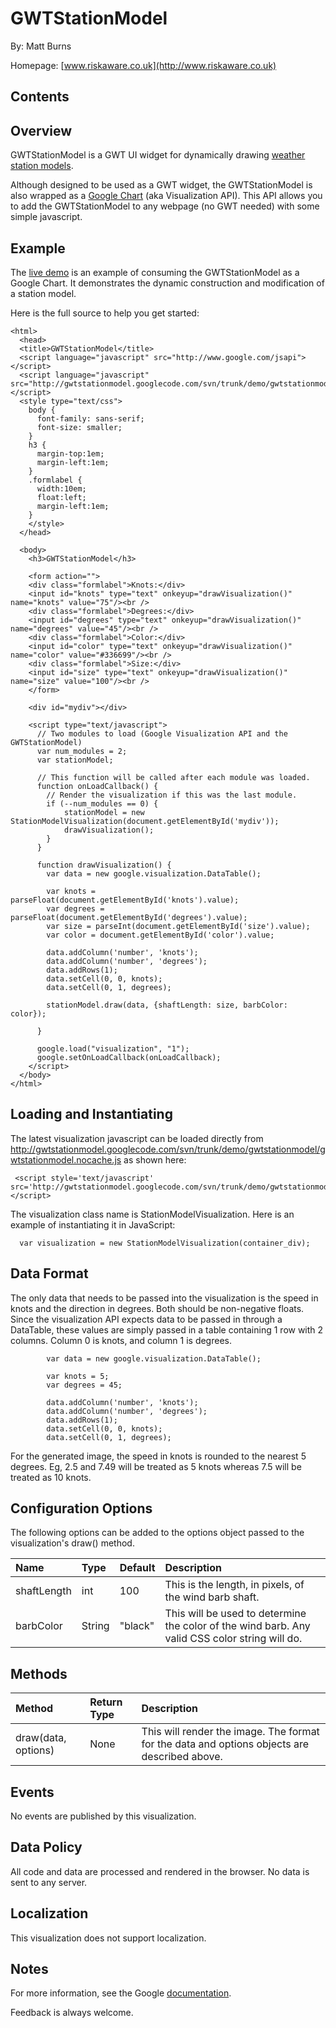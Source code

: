 # GWTStationModel #

By: Matt Burns

Homepage: [www.riskaware.co.uk](http://www.riskaware.co.uk)

## Contents ##



## Overview ##

GWTStationModel is a GWT UI widget for dynamically drawing [weather station models](http://en.wikipedia.org/wiki/Station_model).

Although designed to be used as a GWT widget, the GWTStationModel is also wrapped as a [Google Chart](http://code.google.com/apis/visualization/documentation/) (aka Visualization API). This API allows you to add the GWTStationModel to any webpage (no GWT needed) with some simple javascript.

## Example ##

The [live demo](http://gwtstationmodel.googlecode.com/svn/trunk/demo/GWTStationModel.html) is an example of consuming the GWTStationModel as a Google Chart. It demonstrates the dynamic construction and modification of a station model.

Here is the full source to help you get started:

```
<html>
  <head>
  <title>GWTStationModel</title>
  <script language="javascript" src="http://www.google.com/jsapi"></script>
  <script language="javascript" src="http://gwtstationmodel.googlecode.com/svn/trunk/demo/gwtstationmodel/gwtstationmodel.nocache.js"></script>
  <style type="text/css">
    body {
      font-family: sans-serif;
      font-size: smaller;
    }
    h3 {
      margin-top:1em;
      margin-left:1em;
    }
    .formlabel {
      width:10em;
      float:left;
      margin-left:1em;
    }
    </style>
  </head>
  
  <body>
    <h3>GWTStationModel</h3>
    
    <form action="">
    <div class="formlabel">Knots:</div>
    <input id="knots" type="text" onkeyup="drawVisualization()" name="knots" value="75"/><br />
    <div class="formlabel">Degrees:</div>
    <input id="degrees" type="text" onkeyup="drawVisualization()" name="degrees" value="45"/><br />
    <div class="formlabel">Color:</div>
    <input id="color" type="text" onkeyup="drawVisualization()" name="color" value="#336699"/><br />
    <div class="formlabel">Size:</div>
    <input id="size" type="text" onkeyup="drawVisualization()" name="size" value="100"/><br />
    </form>

    <div id="mydiv"></div>
    
    <script type="text/javascript">
      // Two modules to load (Google Visualization API and the GWTStationModel)
      var num_modules = 2;
      var stationModel;
      
      // This function will be called after each module was loaded.
      function onLoadCallback() {
        // Render the visualization if this was the last module.
        if (--num_modules == 0) { 
            stationModel = new StationModelVisualization(document.getElementById('mydiv'));
            drawVisualization();   
        }
      }
        
      function drawVisualization() {
        var data = new google.visualization.DataTable();

        var knots = parseFloat(document.getElementById('knots').value);
        var degrees = parseFloat(document.getElementById('degrees').value);
        var size = parseInt(document.getElementById('size').value);
        var color = document.getElementById('color').value;
        
        data.addColumn('number', 'knots');
        data.addColumn('number', 'degrees');
        data.addRows(1);
        data.setCell(0, 0, knots);
        data.setCell(0, 1, degrees);

        stationModel.draw(data, {shaftLength: size, barbColor: color});

      }

      google.load("visualization", "1");
      google.setOnLoadCallback(onLoadCallback);
    </script>
  </body>
</html>
```

## Loading and Instantiating ##

The latest visualization javascript can be loaded directly from http://gwtstationmodel.googlecode.com/svn/trunk/demo/gwtstationmodel/gwtstationmodel.nocache.js as shown here:
```
 <script style='text/javascript' src='http://gwtstationmodel.googlecode.com/svn/trunk/demo/gwtstationmodel/gwtstationmodel.nocache.js'></script>
```
The visualization class name is StationModelVisualization. Here is an example of instantiating it in JavaScript:
```
  var visualization = new StationModelVisualization(container_div);
```

## Data Format ##

The only data that needs to be passed into the visualization is the speed in knots and the direction in degrees. Both should be non-negative floats. Since the visualization API expects data to be passed in through a DataTable, these values are simply passed in a table containing 1 row with 2 columns. Column 0 is knots, and column 1 is degrees.

```
        var data = new google.visualization.DataTable();

        var knots = 5;
        var degrees = 45;
        
        data.addColumn('number', 'knots');
        data.addColumn('number', 'degrees');
        data.addRows(1);
        data.setCell(0, 0, knots);
        data.setCell(0, 1, degrees);
```

For the generated image, the speed in knots is rounded to the nearest 5 degrees. Eg, 2.5  and 7.49 will be treated as 5 knots whereas 7.5 will be treated as 10 knots.

## Configuration Options ##

The following options can be added to the options object passed to the visualization's draw() method.

| **Name** | **Type** | **Default** | **Description** |
|:---------|:---------|:------------|:----------------|
|shaftLength|int       |100          |This is the length, in pixels, of the wind barb shaft.|
|barbColor |String    |"black"      |This will be used to determine the color of the wind barb. Any valid CSS color string will do.|

## Methods ##

| **Method** | **Return Type** | **Description** |
|:-----------|:----------------|:----------------|
|draw(data, options)|None             |This will render the image. The format for the data and options objects are described above.|

## Events ##

No events are published by this visualization.

## Data Policy ##

All code and data are processed and rendered in the browser. No data is sent to any server.

## Localization ##

This visualization does not support localization.

## Notes ##

For more information, see the Google [documentation](http://code.google.com/apis/visualization/documentation/using_overview.html).

Feedback is always welcome.